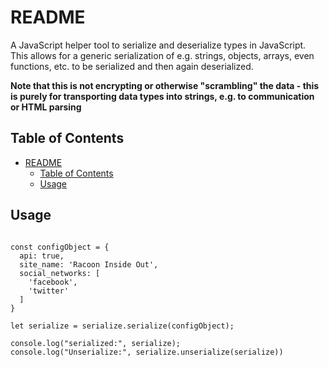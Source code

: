 # README

A JavaScript helper tool to serialize and deserialize types in JavaScript.
This allows for a generic serialization of e.g. strings, objects, arrays, even functions, etc. to be serialized
and then again deserialized.

**Note that this is not encrypting or otherwise "scrambling" the data - this is purely for transporting
data types into strings, e.g. to communication or HTML parsing**

## Table of Contents

- [README](#readme)
  - [Table of Contents](#table-of-contents)
  - [Usage](#usage)

## Usage

```import serialize from 'serializeUnserialize';

const configObject = {
  api: true,
  site_name: 'Racoon Inside Out',
  social_networks: [
    'facebook',
    'twitter'
  ]
}

let serialize = serialize.serialize(configObject);

console.log("serialized:", serialize);
console.log("Unserialize:", serialize.unserialize(serialize))

```